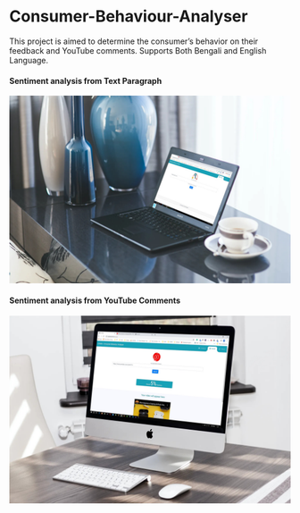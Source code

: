 # Consumer-Behaviour-Analyser
This project is aimed to determine the consumer’s behavior on their feedback and YouTube comments. Supports Both Bengali and English Language.
<h4>Sentiment analysis from Text Paragraph </h4>
<img src="text_screen.jpg">
<h4>Sentiment analysis from YouTube Comments </h4>
<img src="social_screen.jpg">

